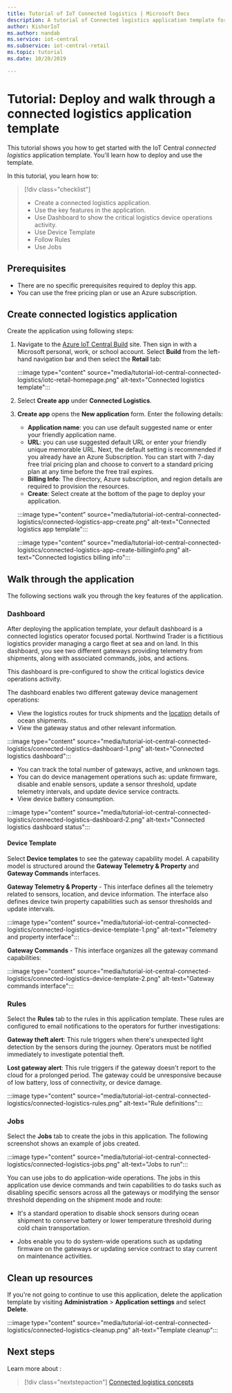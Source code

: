 ```yaml
---
title: Tutorial of IoT Connected logistics | Microsoft Docs
description: A tutorial of Connected logistics application template for IoT Central
author: KishorIoT
ms.author: nandab
ms.service: iot-central
ms.subservice: iot-central-retail
ms.topic: tutorial
ms.date: 10/20/2019

---
```


# Tutorial: Deploy and walk through a connected logistics application template

This tutorial shows you how to get started with the IoT Central *connected logistics* application template. You'll learn how to deploy and use the template.

In this tutorial, you learn how to:

> [!div class="checklist"]
> * Create a connected logistics application.
> * Use the key features in the application.
> * Use Dashboard to show the critical logistics device operations activity.
> * Use Device Template
> * Follow Rules
> * Use Jobs

## Prerequisites

* There are no specific prerequisites required to deploy this app.
* You can use the free pricing plan or use an Azure subscription.

## Create connected logistics application

Create the application using following steps:

1. Navigate to the [Azure IoT Central Build](https://aka.ms/iotcentral) site. Then sign in with a Microsoft personal, work, or school account. Select **Build** from the left-hand navigation bar and then select the **Retail** tab:

    :::image type="content" source="media/tutorial-iot-central-connected-logistics/iotc-retail-homepage.png" alt-text="Connected logistics template":::

1. Select **Create app** under **Connected Logistics**.

1. **Create app** opens the **New application** form. Enter the following details:


    * **Application name**: you can use default suggested name or enter your friendly application name.
    * **URL**: you can use suggested default URL or enter your friendly unique memorable URL. Next, the default setting is recommended if you already have an Azure Subscription. You can start with 7-day free trial pricing plan and choose to convert to a standard pricing plan at any time before the free trail expires.
    * **Billing Info**: The directory, Azure subscription, and region details are required to provision the resources.
    * **Create**: Select create at the bottom of the page to deploy your application.

    :::image type="content" source="media/tutorial-iot-central-connected-logistics/connected-logistics-app-create.png" alt-text="Connected logistics app template":::

    :::image type="content" source="media/tutorial-iot-central-connected-logistics/connected-logistics-app-create-billinginfo.png" alt-text="Connected logistics billing info":::

## Walk through the application

The following sections walk you through the key features of the application.

### Dashboard

After deploying the application template, your default dashboard is a connected logistics operator focused portal. Northwind Trader is a fictitious logistics provider managing a cargo fleet at sea and on land. In this dashboard, you see two different gateways providing telemetry from shipments, along with associated commands, jobs, and actions.

This dashboard is pre-configured to show the critical logistics device operations activity.

The dashboard enables two different gateway device management operations:

* View the logistics routes for truck shipments and the [location](../core/howto-use-location-data.md) details of ocean shipments.
* View the gateway status and other relevant information.

:::image type="content" source="media/tutorial-iot-central-connected-logistics/connected-logistics-dashboard-1.png" alt-text="Connected logistics dashboard":::

* You can track the total number of gateways, active, and unknown tags.
* You can do device management operations such as: update firmware, disable and enable sensors, update a sensor threshold, update telemetry intervals, and update device service contracts.
* View device battery consumption.

:::image type="content" source="media/tutorial-iot-central-connected-logistics/connected-logistics-dashboard-2.png" alt-text="Connected logistics dashboard status":::

#### Device Template

Select **Device templates** to see the gateway capability model. A capability model is structured around the **Gateway Telemetry & Property** and **Gateway Commands** interfaces.

**Gateway Telemetry & Property** - This interface defines all the telemetry related to sensors, location, and device information. The interface also defines device twin property capabilities such as sensor thresholds and update intervals.

:::image type="content" source="media/tutorial-iot-central-connected-logistics/connected-logistics-device-template-1.png" alt-text="Telemetry and property interface":::

**Gateway Commands** - This interface organizes all the gateway command capabilities:

:::image type="content" source="media/tutorial-iot-central-connected-logistics/connected-logistics-device-template-2.png" alt-text="Gateway commands interface":::

### Rules

Select the **Rules** tab to the rules in this application template. These rules are configured to email notifications to the operators for further investigations:

**Gateway theft alert**: This rule triggers when there's unexpected light detection by the sensors during the journey. Operators must be notified immediately to investigate potential theft.

**Lost gateway alert**: This rule triggers if the gateway doesn't report to the cloud for a prolonged period. The gateway could be unresponsive because of low battery, loss of connectivity, or device damage.

:::image type="content" source="media/tutorial-iot-central-connected-logistics/connected-logistics-rules.png" alt-text="Rule definitions":::

### Jobs

Select the **Jobs** tab to create the jobs in this application. The following screenshot shows an example of jobs created.

:::image type="content" source="media/tutorial-iot-central-connected-logistics/connected-logistics-jobs.png" alt-text="Jobs to run":::

You can use jobs to do application-wide operations. The jobs in this application use device commands and twin capabilities to do tasks such as disabling specific sensors across all the gateways or modifying the sensor threshold depending on the shipment mode and route:

* It's a standard operation to disable shock sensors during ocean shipment to conserve battery or lower temperature threshold during cold chain transportation.

* Jobs enable you to do system-wide operations such as updating firmware on the gateways or updating service contract to stay current on maintenance activities.

## Clean up resources

If you're not going to continue to use this application, delete the application template by visiting **Administration** > **Application settings** and select **Delete**.

:::image type="content" source="media/tutorial-iot-central-connected-logistics/connected-logistics-cleanup.png" alt-text="Template cleanup":::

## Next steps

Learn more about :

> [!div class="nextstepaction"]
> [Connected logistics concepts](./architecture-connected-logistics.md)
